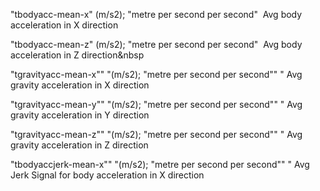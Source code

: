 
"tbodyacc-mean-x"&nbsp;(m/s2); "metre per second per second"&nbsp;
Avg body acceleration in X direction&nbsp;&nbsp;


"tbodyacc-mean-z"&nbsp;(m/s2); "metre per second per second"&nbsp;
Avg body acceleration in Z direction&nbsp&nbsp;


"tgravityacc-mean-x""&nbsp;"(m/s2); "metre per second per second""&nbsp;"
Avg gravity acceleration in X direction&nbsp;&nbsp;


"tgravityacc-mean-y""&nbsp;"(m/s2); "metre per second per second""&nbsp;"
Avg gravity acceleration in Y direction


"tgravityacc-mean-z""&nbsp;"(m/s2); "metre per second per second""&nbsp;"
Avg gravity acceleration in Z direction


"tbodyaccjerk-mean-x""&nbsp;"(m/s2); "metre per second per second""&nbsp;"
Avg Jerk Signal for body acceleration in X direction
